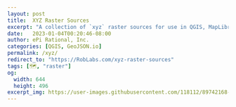 ```yaml
---
layout: post
title:  XYZ Raster Sources
excerpt: "A collection of `xyz` raster sources for use in QGIS, MapLibre, or Mapbox Styles."
date:   2023-01-04T00:20:46-08:00
author: ePi Rational, Inc.
categories: [QGIS, GeoJSON.io]
permalink: /xyz/
redirect_to: "https://RobLabs.com/xyz-raster-sources"
tags: [🗺️, "raster"]
og:
  width: 644
  height: 496
excerpt_img: https://user-images.githubusercontent.com/118112/89742168-624ffb80-da4c-11ea-9a9f-8a8e6ce786b0.gif
---
```

